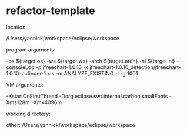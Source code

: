 # refactor-template

location: 

/Users/yannick/workspace/eclipse/workspace

program arguments:

-os ${target.os} -ws ${target.ws} -arch ${target.arch} -nl ${target.nl} -consoleLog
-p jfreechart-1.0.10
-x jfreechart-1.0.10_detection/jfreechart-1.0.10-ccfinder-1.xls
-m ANALYZE_EXISTING
-l
-g 1001

VM arguments:

-XstartOnFirstThread -Dorg.eclipse.swt.internal.carbon.smallFonts
-Xms128m -Xmx4096m

working directory:

other: /Users/yannick/workspace/eclipse/workspace